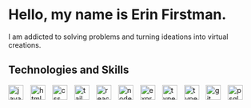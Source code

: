 # Hello, my name is Erin Firstman.
 I am addicted to solving problems and turning ideations into virtual creations.


## Technologies and Skills

<img alt="javascript" width="30px" style="padding-right:10px" src="https://cdn.jsdelivr.net/gh/devicons/devicon/icons/javascript/javascript-original.svg"/>
<img alt="html" width="30px" style="padding-right:10px" src="https://cdn.jsdelivr.net/gh/devicons/devicon/icons/html5/html5-original.svg"/>
<img alt="css" width="30px" style="padding-right:10px" src="https://cdn.jsdelivr.net/gh/devicons/devicon/icons/css3/css3-original.svg" />
<img alt="tailwind" width="30px" style="padding-right:10px" src="https://cdn.jsdelivr.net/gh/devicons/devicon/icons/tailwindcss/tailwindcss-plain.svg" />     
<img alt="react" width="30px" style="padding-right:10px" src="https://cdn.jsdelivr.net/gh/devicons/devicon/icons/react/react-original.svg" />         
<img alt="node.js" width="30px" style="padding-right:10px" src="https://cdn.jsdelivr.net/gh/devicons/devicon/icons/nodejs/nodejs-original.svg"/>
<img alt="express.js" width="30px" style="padding-right:10px" src="https://cdn.jsdelivr.net/gh/devicons/devicon/icons/express/express-original.svg"/>
<img alt="typescript" width="30px" style="padding-right:10px" src="https://cdn.jsdelivr.net/gh/devicons/devicon/icons/typescript/typescript-original.svg"/>
<img alt="typescript" width="30px" style="padding-right:10px" src="https://cdn.jsdelivr.net/gh/devicons/devicon/icons/typescript/typescript-original.svg"/>
<img alt="git" width="30px" style="padding-right:10px" src="https://cdn.jsdelivr.net/gh/devicons/devicon/icons/git/git-original.svg" />
<img alt="psql" width="30px" style="padding-right:10px" src="https://cdn.jsdelivr.net/gh/devicons/devicon/icons/postgresql/postgresql-plain.svg" />
          
